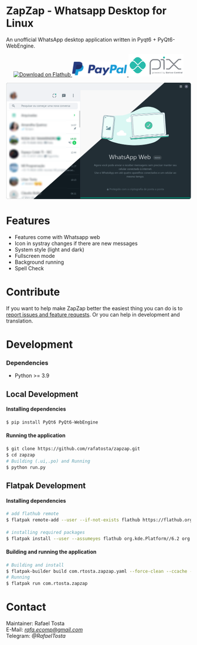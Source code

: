 # ZapZap - Whatsapp Desktop for Linux 
An unofficial WhatsApp desktop application written in Pyqt6 + PyQt6-WebEngine.

<p align="center">
    <a href="https://flathub.org/apps/details/com.rtosta.zapzap">
        <img  alt="Download on Flathub" src="https://flathub.org/assets/badges/flathub-badge-en.png" width="150">
    </a>
    <a href="https://www.paypal.com/donate/?business=E7R4BVR45GRC2&no_recurring=0&item_name=ZapZap+-+Whatsapp+Desktop+for+linux%0AAn+unofficial+WhatsApp+desktop+application+written+in+Pyqt6+%2B+PyQt6-WebEngine.&currency_code=USD">
        <img alt="Donate" src="share/logos/PayPal.png" width="150">
    </a>
    <a href="https://nubank.com.br/pagar/3c3r2/jAK5S45kuO">
        <img  alt="Pix" src="share/logos/pix.png" width="150">
    </a>
</p>

![Zapzap for whatsapp](share/screenshot/default.png)

# Features
- Features come with Whatsapp web
- Icon in systray changes if there are new messages
- System style (light and dark)
- Fullscreen mode
- Background running
- Spell Check

# Contribute

If you want to help make ZapZap better the easiest thing you can do is to [report issues and feature requests](https://github.com/rafatosta/zapzap/issues).
Or you can help in development and translation.

# Development
### Dependencies
- Python >= 3.9

## Local Development

#### Installing dependencies
```bash
$ pip install PyQt6 PyQt6-WebEngine
```
#### Running the application
```bash
$ git clone https://github.com/rafatosta/zapzap.git
$ cd zapzap
# Building (.ui,.po) and Running
$ python run.py
```

## Flatpak Development

#### Installing dependencies

```bash
# add flathub remote
$ flatpak remote-add --user --if-not-exists flathub https://flathub.org/repo/flathub.flatpakrepo

# installing required packages
$ flatpak install --user --assumeyes flathub org.kde.Platform//6.2 org.kde.Sdk//6.2 io.qt.qtwebengine.BaseApp//6.2
```
#### Building and running the application

```bash
# Building and install
$ flatpak-builder build com.rtosta.zapzap.yaml --force-clean --ccache --install --user
# Running
$ flatpak run com.rtosta.zapzap
```

# Contact
Maintainer: Rafael Tosta<br/>
E-Mail: *rafa.ecomp@gmail.com*<br/>
Telegram: *@RafaelTosta*<br/>





